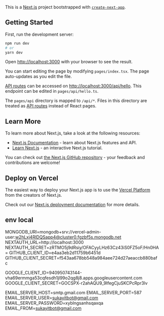 This is a [Next.js](https://nextjs.org/) project bootstrapped with [`create-next-app`](https://github.com/vercel/next.js/tree/canary/packages/create-next-app).

## Getting Started

First, run the development server:

```bash
npm run dev
# or
yarn dev
```

Open [http://localhost:3000](http://localhost:3000) with your browser to see the result.

You can start editing the page by modifying `pages/index.tsx`. The page auto-updates as you edit the file.

[API routes](https://nextjs.org/docs/api-routes/introduction) can be accessed on [http://localhost:3000/api/hello](http://localhost:3000/api/hello). This endpoint can be edited in `pages/api/hello.ts`.

The `pages/api` directory is mapped to `/api/*`. Files in this directory are treated as [API routes](https://nextjs.org/docs/api-routes/introduction) instead of React pages.

## Learn More

To learn more about Next.js, take a look at the following resources:

- [Next.js Documentation](https://nextjs.org/docs) - learn about Next.js features and API.
- [Learn Next.js](https://nextjs.org/learn) - an interactive Next.js tutorial.

You can check out [the Next.js GitHub repository](https://github.com/vercel/next.js/) - your feedback and contributions are welcome!

## Deploy on Vercel

The easiest way to deploy your Next.js app is to use the [Vercel Platform](https://vercel.com/new?utm_medium=default-template&filter=next.js&utm_source=create-next-app&utm_campaign=create-next-app-readme) from the creators of Next.js.

Check out our [Next.js deployment documentation](https://nextjs.org/docs/deployment) for more details.


## env local 
MONGODB_URI=mongodb+srv://vercel-admin-user:w2hLxj4RlDQSapp4@cluster0.fgzbf5s.mongodb.net
NEXTAUTH_URL=http://localhost:3000
NEXTAUTH_SECRET=zRTMO5j9dRsiy/OFACyyLHz63Cz43iS0FZ5oF/Hn0HA=
GITHUB_CLIENT_ID=e4aa3eb2d11759b6451d
GITHUB_CLIENT_SECRET=f543aa678bb548a984aee724d27aeaccb880bafc

GOOGLE_CLIENT_ID=940950743144-vha69ermmga53cqfesdh1jl99o2qg8j8.apps.googleusercontent.com
GOOGLE_CLIENT_SECRET=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



EMAIL_SERVER_HOST=smtp.gmail.com
EMAIL_SERVER_PORT=587
EMAIL_SERVER_USER=sukayitbot@gmail.com
EMAIL_SERVER_PASSWORD=xyblngsanhsqaxqa
EMAIL_FROM=sukayitbot@gmail.com